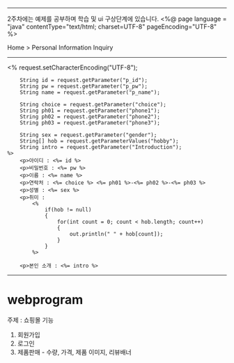 ------------------------------------------------------------------------------------

2주차에는 예제를 공부하며 학습 및 ui 구상단계에 있습니다.
<%@ page language = "java" contentType="text/html; charset=UTF-8"
	pageEncoding="UTF-8" %>
<!DOCTYPE html>
<html>
<head>
<meta charset = "UTF-9">
<title> 입력한 개인 정보</title>
</head>
<body>
	Home > Personal Information Inquiry
	<hr>
	<%
		request.setCharacterEncoding("UTF-8");

		String id = request.getParameter("p_id");
		String pw = request.getParameter("p_pw");
		String name = request.getParameter("p_name");

		String choice = request.getParameter("choice");
		String ph01 = request.getParameter("phone1");
		String ph02 = request.getParameter("phone2");
		String ph03 = request.getParameter("phone3");

		String sex = request.getParameter("gender");
		String[] hob = request.getParameterValues("hobby");
		String intro = request.getParameter("Introduction");
	%>
		<p>아이디 : <%= id %>
		<p>비밀번호 : <%= pw %>
		<p>이름 : <%= name %>
		<p>연락처 : <%= choice %> <%= ph01 %>-<%= ph02 %>-<%= ph03 %>
		<p>성별 : <%= sex %>
		<p>취미 : 
			<%
				if(hob != null)
				{
					for(int count = 0; count < hob.length; count++)
					{
						out.println(" " + hob[count]);
					}
				}
			%>
		
		<p>본인 소개 : <%= intro %>
</body>
</html>

----------------------------------------------------------

# webprogram
주제 : 쇼핑몰
기능
1. 회원가입
2. 로그인
3. 제품판매 - 수량, 가격, 제품 이미지, 리뷰배너
